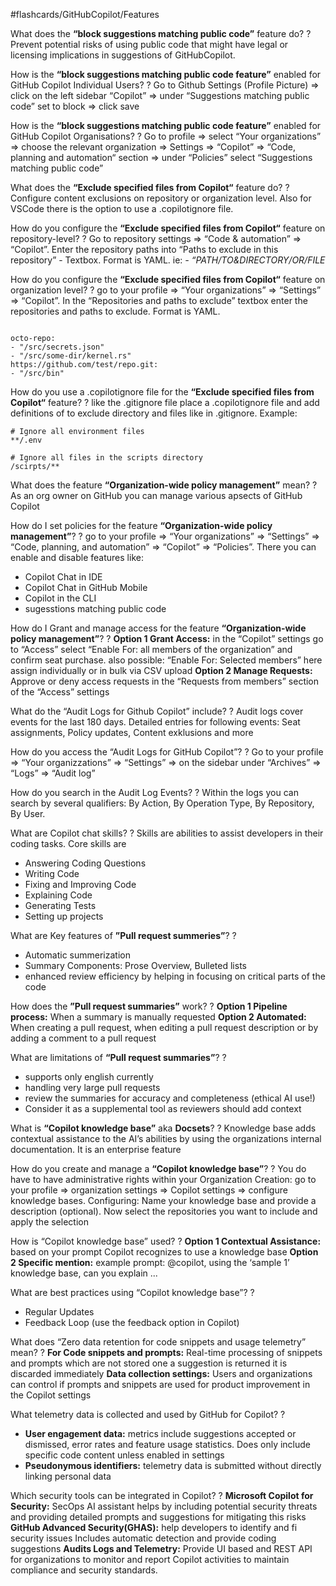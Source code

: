 #flashcards/GitHubCopilot/Features

What does the **“block suggestions matching public code”** feature do?
?
Prevent potential risks of using public code that might have legal or licensing implications in suggestions of GitHubCopilot.

How is the **“block suggestions matching public code feature”** enabled for GitHub Copilot Individual Users?
?
Go to Github Settings (Profile Picture) => click on the left sidebar “Copilot” => under “Suggestions matching public code” set to block => click save

How is the **“block suggestions matching public code feature”** enabled for GitHub Copilot Organisations?
?
Go to profile => select “Your organizations” => choose the relevant organization => Settings => “Copilot” => “Code, planning and automation“ section => under “Policies” select “Suggestions matching public code”

What  does the **“Exclude specified files from Copilot“** feature do?
?
Configure content exclusions on repository or organization level. Also for VSCode there is the option to use a .copilotignore file.

How do you configure the  **“Exclude specified files from Copilot“** feature on repository-level?
?
Go to repository settings => “Code  & automation” => “Copilot”. Enter the repository paths into “Paths to exclude in this repository” - Textbox. Format is YAML. ie: *- “PATH/TO&DIRECTORY/OR/FILE*

How do you configure the **“Exclude specified files from Copilot“** feature on organization level?
?
go to your profile => “Your organizations” => “Settings” => “Copilot”. In the “Repositories and paths to exclude” textbox enter the repositories and paths to exclude. Format is YAML.
``` example

octo-repo: 
- "/src/secrets.json"
- "/src/some-dir/kernel.rs"
https://github.com/test/repo.git:
- "/src/bin"
```
<!--SR:!2024-08-08,1,230-->


How do you use a .copilotignore file for the **“Exclude specified files from Copilot“** feature?
?
like the .gitignore file place a .copilotignore file and add definitions of to exclude directory and files like in .gitignore. Example:
``` plaintext
# Ignore all environment files
**/.env

# Ignore all files in the scripts directory
/scirpts/**
```

What does the feature **“Organization-wide policy management”** mean?
?
As an org owner on GitHub you can manage various apsects of GitHub Copilot

How do I set policies for the feature **“Organization-wide policy management”**?
?
go to your profile => “Your organizations” => “Settings” => “Code, planning, and automation” => “Copilot” => “Policies”. There you can enable and disable features like:
- Copilot Chat in IDE
- Copilot Chat in GitHub Mobile
- Copilot in the CLI
- sugesstions matching public code <!--SR:!2024-08-08,1,230-->

How do I Grant and manage access for the feature **“Organization-wide policy management”**?
?
**Option 1 Grant Access:** in the “Copilot” settings go to “Access” select “Enable For: all members of the organization” and confirm seat purchase. also possible: “Enable For: Selected members” here assign individually or in bulk via CSV upload
**Option 2 Manage Requests:** Approve or deny access requests in the “Requests from members” section of the “Access” settings

What do the “Audit Logs for Github Copilot” include?
?
Audit logs cover events for the last 180 days. Detailed entries for following events: Seat assignments, Policy updates, Content exklusions and more

How do you access the “Audit Logs for GitHub Copilot”?
?
Go to your profile => “Your organizzations” => “Settings” => on the sidebar under “Archives” => “Logs” => “Audit log”

How do you search in the Audit Log Events?
?
Within the logs you can search by several qualifiers: By Action, By Operation Type, By Repository, By User.

What are Copilot chat skills?
?
Skills are abilities to assist developers in their coding tasks. Core skills are
- Answering Coding Questions
- Writing Code
- Fixing and Improving Code
- Explaining Code
- Generating Tests
- Setting up projects

What are Key features of **”Pull request summeries”**?
?
- Automatic summerization
- Summary Components: Prose Overview, Bulleted lists
- enhanced review efficiency by helping in focusing on critical parts of the code

How does the **”Pull request summaries”** work?
?
**Option 1 Pipeline process:** When a summary is manually requested
**Option 2 Automated:** When creating a pull request, when editing a pull request description or by adding a comment to a pull request

What are limitations of **“Pull request summaries”**?
?
- supports only english currently
- handling very large pull requests
- review the summaries for accuracy and completeness (ethical AI use!)
- Consider it as a supplemental tool as reviewers should add context

What is **“Copilot knowledge base”** aka **Docsets**?
?
Knowledge base adds contextual assistance to the AI’s abilities by using the organizations internal documentation. It is an enterprise feature <!--SR:!2024-08-08,1,230-->

How do you create and manage a **“Copilot knowledge base”**?
?
You do have to have administrative rights within your Organization
Creation: go to your profile => organization settings => Copilot settings => configure knowledge bases.
Configuring: Name your knowledge base and provide a description (optional). Now select the repositories you want to include and apply the selection

How is “Copilot knowledge base” used?
?
**Option 1 Contextual Assistance:** based on your prompt Copilot recognizes to use a knowledge base
**Option 2 Specific mention:** example prompt: @copilot, using the ‘sample 1’ knowledge base, can you explain ...

What are best practices using “Copilot knowledge base”?
?
- Regular Updates
- Feedback Loop (use the feedback option in Copilot)

What does “Zero data retention for code snippets and usage telemetry” mean?
?
**For Code snippets and prompts:** Real-time processing of snippets and prompts which are not stored one a suggestion is returned it is discarded immediately
**Data collection settings:** Users and organizations can control  if prompts and snippets are used for product improvement in the Copilot settings

What telemetry data is collected and used by GitHub for Copilot?
?
- **User engagement data:** metrics include suggestions accepted or dismissed, error rates and feature usage statistics. Does only include specific code content unless enabled in settings
- **Pseudonymous identifiers:** telemetry data is submitted without directly linking personal data

Which security tools can be integrated in Copilot?
?
**Microsoft Copilot for Security:** SecOps AI assistant helps by including potential security threats and providing detailed prompts and suggestions for mitigating this risks
**GitHub Advanced Security(GHAS):** help developers to identify and fi security issues Includes automatic detection and provide coding suggestions
**Audits Logs and Telemetry:** Provide UI based and REST API for organizations to monitor and report Copilot activities to maintain compliance and security standards.


